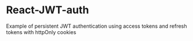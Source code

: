 # React-JWT-auth

Example of persistent JWT authentication using access tokens and refresh tokens with httpOnly cookies
